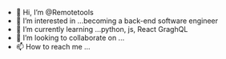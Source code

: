 - 👋 Hi, I’m @Remotetools
- 👀 I’m interested in ...becoming a back-end software engineer 
- 🌱 I’m currently learning ...python, js, React GraghQL 
- 💞️ I’m looking to collaborate on ...
- 📫 How to reach me ...

<!---
Remotetools/Remotetools is a ✨ special ✨ repository because its `README.md` (this file) appears on your GitHub profile.
You can click the Preview link to take a look at your changes.
--->
